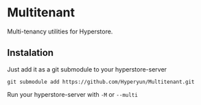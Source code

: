 # Multitenant
Multi-tenancy utilities for Hyperstore.

## Instalation

Just add it as a git submodule to your hyperstore-server

    git submodule add https://github.com/Hyperyun/Multitenant.git

Run your hyperstore-server with `-M` or `--multi`
